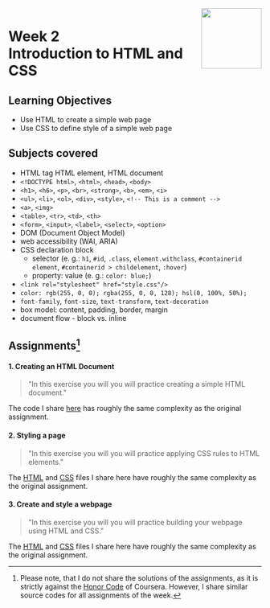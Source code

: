 <a href="../">
  <img src="/img/Introduction_to_Back-End_Development_logo.avif" width="120" align="right">
</a>

# Week 2 <br> Introduction to HTML and CSS

## Learning Objectives
- Use HTML to create a simple web page
- Use CSS to define style of a simple web page

## Subjects covered
- HTML tag HTML element, HTML document
- `<!DOCTYPE html>`, `<html>`, `<head>`, `<body>`
- `<h1>`, `<h6>`, `<p>`, `<br>`, `<strong>`, `<b>`, `<em>`, `<i>`
- `<ul>`, `<li>`, `<ol>`, `<div>`, `<style>`, `<!-- This is a comment -->`
- `<a>`, `<img>`
- `<table>`, `<tr>`, `<td>`, `<th>`
- `<form>`, `<input>`, `<label>`, `<select>`, `<option>`
- DOM (Document Object Model)
- web accessibility (WAI, ARIA)
- CSS declaration block
  - selector (e. g.: `h1`, `#id`, `.class`, `element.withclass`, `#containerid element`, `#containerid > childelement`, `:hover`)
  - property: value (e. g.: `color: blue;`)
- `<link rel="stylesheet" href="style.css"/>`
- `color: rgb(255, 0, 0); rgba(255, 0, 0, 128); hsl(0, 100%, 50%);` 
- `font-family`, `font-size`, `text-transform`, `text-decoration`
- box model: content, padding, border, margin
- document flow - block vs. inline


## Assignments[^1]

[^1]:Please note, that I do not share the solutions of the assignments, as it is strictly against the [Honor Code](https://www.coursera.support/s/article/209818863-Coursera-Honor-Code?language=en_US) of Coursera. However, I share similar source codes for all assignments of the week. 

#### 1. Creating an HTML Document 

>"In this exercise you will you will practice creating a simple HTML document."

The code I share [here](./index1.html) has roughly the same complexity as the original assignment. 

#### 2. Styling a page

>"In this exercise you will you will practice applying CSS rules to HTML elements."

The [HTML](./index2.html) and [CSS](./styles2.css) files I share here have roughly the same complexity as the original assignment.

#### 3. Create and style a webpage

>"In this exercise you will you will practice building your webpage using HTML and CSS."

The [HTML](./index3.html) and [CSS](./styles3.css) files I share here have roughly the same complexity as the original assignment.


